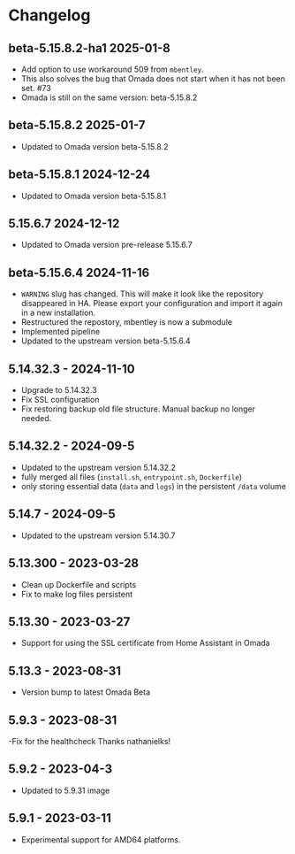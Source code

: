 # Changelog

## beta-5.15.8.2-ha1 2025-01-8

- Add option to use workaround 509 from `mbentley`.
- This also solves the bug that Omada does not start when it has not been set. #73
- Omada is still on the same version: beta-5.15.8.2

## beta-5.15.8.2 2025-01-7

- Updated to Omada version beta-5.15.8.2

## beta-5.15.8.1 2024-12-24

- Updated to Omada version beta-5.15.8.1

## 5.15.6.7 2024-12-12

- Updated to Omada version pre-release 5.15.6.7

## beta-5.15.6.4 2024-11-16

- `WARNING` slug has changed.
  This will make it look like the repository disappeared in HA.
  Please export your configuration and import it again in a new installation.
- Restructured the repostory, mbentley is now a submodule
- Implemented pipeline
- Updated to the upstream version beta-5.15.6.4

## 5.14.32.3 - 2024-11-10

- Upgrade to 5.14.32.3
- Fix SSL configuration
- Fix restoring backup old file structure. Manual backup no longer needed.

## 5.14.32.2 - 2024-09-5

- Updated to the upstream version 5.14.32.2
- fully merged all files (`install.sh`, `entrypoint.sh`, `Dockerfile`)
- only storing essential data (`data` and `logs`) in the persistent `/data` volume

## 5.14.7 - 2024-09-5

- Updated to the upstream version 5.14.30.7

## 5.13.300 - 2023-03-28

- Clean up Dockerfile and scripts
- Fix to make log files persistent

## 5.13.30 - 2023-03-27

- Support for using the SSL certificate from Home Assistant in Omada

## 5.13.3 - 2023-08-31

- Version bump to latest Omada Beta

## 5.9.3 - 2023-08-31

-Fix for the healthcheck Thanks nathanielks!

## 5.9.2 - 2023-04-3

- Updated to 5.9.31 image

## 5.9.1 - 2023-03-11

- Experimental support for AMD64 platforms.
